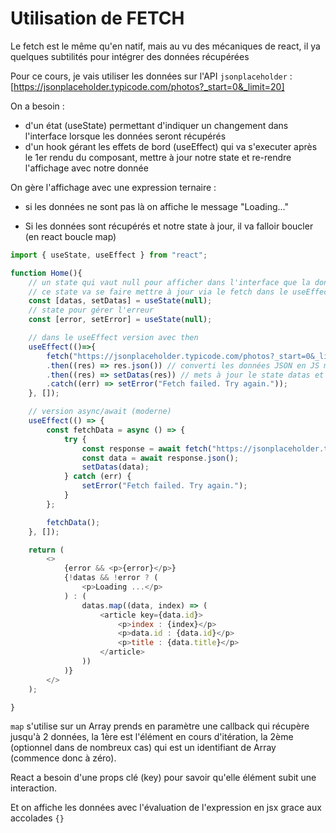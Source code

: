 # Utilisation de FETCH

Le fetch est le même qu'en natif, mais au vu des mécaniques de react, il ya quelques subtilités pour intégrer des données récupérées

Pour ce cours, je vais utiliser les données sur l'API `jsonplaceholder` :
[https://jsonplaceholder.typicode.com/photos?_start=0&_limit=20]

On a besoin :

- d'un état (useState) permettant d'indiquer un changement dans l'interface lorsque les données seront récupérés
- d'un hook gérant les effets de bord (useEffect) qui va s'executer après le 1er rendu du composant, mettre à jour notre state et re-rendre l'affichage avec notre donnée

On gère l'affichage avec une expression ternaire :

- si les données ne sont pas là on affiche le message "Loading..."

- Si les données sont récupérés et notre state à jour, il va falloir boucler (en react boucle map)

```js
import { useState, useEffect } from "react";

function Home(){
    // un state qui vaut null pour afficher dans l'interface que la données est en cours de récupération
    // ce state va se faire mettre à jour via le fetch dans le useEffect
    const [datas, setDatas] = useState(null);
    // state pour gérer l'erreur
    const [error, setError] = useState(null);

    // dans le useEffect version avec then
    useEffect(()=>{
        fetch("https://jsonplaceholder.typicode.com/photos?_start=0&_limit=20")
        .then((res) => res.json()) // converti les données JSON en JS manipulable
        .then((res) => setDatas(res)) // mets à jour le state datas et va provoquer un re-rendu du composant
        .catch((err) => setError("Fetch failed. Try again."));
    }, []);

    // version async/await (moderne)
    useEffect(() => {
        const fetchData = async () => {
            try {
                const response = await fetch("https://jsonplaceholder.typicode.com/photos?_start=0&_limit=20");
                const data = await response.json();
                setDatas(data);
            } catch (err) {
                setError("Fetch failed. Try again.");
            }
        };

        fetchData();
    }, []);

    return (
        <>
            {error && <p>{error}</p>}
            {!datas && !error ? (
                <p>Loading ...</p>
            ) : (
                datas.map((data, index) => (
                    <article key={data.id}>
                        <p>index : {index}</p>
                        <p>data.id : {data.id}</p>
                        <p>title : {data.title}</p>
                    </article>
                ))
            )}
        </>
    );

}
```

`map` s'utilise sur un Array
prends en paramètre une callback qui récupère jusqu'à 2 données, la 1ère est l'élément en cours d'itération, la 2ème (optionnel dans de nombreux cas) qui est un identifiant de Array (commence donc à zéro).

React a besoin d'une props clé (key) pour savoir qu'elle élément subit une interaction.

Et on affiche les données avec l'évaluation de l'expression en jsx grace aux accolades `{}`
